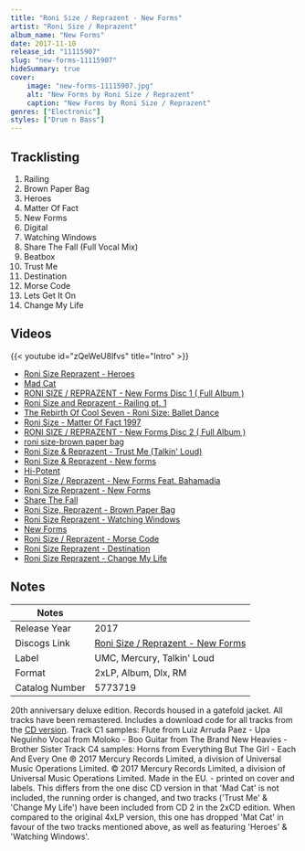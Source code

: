 ```yaml
---
title: "Roni Size / Reprazent - New Forms"
artist: "Roni Size / Reprazent"
album_name: "New Forms"
date: 2017-11-10
release_id: "11115907"
slug: "new-forms-11115907"
hideSummary: true
cover:
    image: "new-forms-11115907.jpg"
    alt: "New Forms by Roni Size / Reprazent"
    caption: "New Forms by Roni Size / Reprazent"
genres: ["Electronic"]
styles: ["Drum n Bass"]
---
```


## Tracklisting
1. Railing
2. Brown Paper Bag
3. Heroes
4. Matter Of Fact
5. New Forms
6. Digital
7. Watching Windows
8. Share The Fall (Full Vocal Mix)
9. Beatbox
10. Trust Me
11. Destination
12. Morse Code
13. Lets Get It On
14. Change My Life

## Videos
{{< youtube id="zQeWeU8lfvs" title="Intro" >}}
- [Roni Size Reprazent - Heroes](https://www.youtube.com/watch?v=Xb7fQhz21OU)
- [Mad Cat](https://www.youtube.com/watch?v=sU5PQKFdCA4)
- [RONI SIZE / REPRAZENT  -  New Forms  Disc 1  ( Full Album )](https://www.youtube.com/watch?v=ivbFTbGQwzY)
- [Roni Size and Reprazent - Railing pt. 1](https://www.youtube.com/watch?v=TjgFx2HdAGE)
- [The Rebirth Of Cool Seven - Roni Size: Ballet Dance](https://www.youtube.com/watch?v=NPbUhIX8MaM)
- [Roni Size - Matter Of Fact   1997](https://www.youtube.com/watch?v=ugULktqgGTo)
- [RONI SIZE / REPRAZENT  -  New Forms  Disc 2 ( Full Album )](https://www.youtube.com/watch?v=Wi__R7WqB9w)
- [roni size-brown paper bag](https://www.youtube.com/watch?v=kUvCjREJSvA)
- [Roni Size & Reprazent - Trust Me (Talkin' Loud)](https://www.youtube.com/watch?v=bitkNUl2mt0)
- [Roni Size & Reprazent - New forms](https://www.youtube.com/watch?v=hFiAK4fD6Mk)
- [Hi-Potent](https://www.youtube.com/watch?v=GOvOYcsWB6I)
- [Roni Size / Reprazent - New Forms Feat. Bahamadia](https://www.youtube.com/watch?v=w5WESA3ACc4)
- [Roni Size Reprazent - New Forms](https://www.youtube.com/watch?v=CIU37LagLUM)
- [Share The Fall](https://www.youtube.com/watch?v=77NASpKZw8Y)
- [Roni Size, Reprazent - Brown Paper Bag](https://www.youtube.com/watch?v=cwI0gbGEyuI)
- [Roni Size Reprazent - Watching Windows](https://www.youtube.com/watch?v=AZeGmKK8ZW0)
- [New Forms](https://www.youtube.com/watch?v=SZ-H2fAwL-s)
- [Roni Size / Reprazent - Morse Code](https://www.youtube.com/watch?v=Ii1Y98ziXYA)
- [Roni Size Reprazent - Destination](https://www.youtube.com/watch?v=jthxuoPLt3E)
- [Roni Size Reprazent -  Change My Life](https://www.youtube.com/watch?v=DVXhlpxutII)


## Notes

| Notes          |             |
| ---------------| ----------- |
| Release Year   | 2017 |
| Discogs Link   | [Roni Size / Reprazent - New Forms](https://www.discogs.com/release/11115907-Roni-Size-Reprazent-New-Forms) |
| Label          | UMC, Mercury, Talkin' Loud |
| Format         | 2xLP, Album, Dlx, RM |
| Catalog Number | 5773719 |

20th anniversary deluxe edition.  Records housed in a gatefold jacket.  All tracks have been remastered.  Includes a download code for all tracks from the [CD version](https://www.discogs.com/Roni-Size-Reprazent-New-Forms/release/11152835).  Track C1 samples: Flute from Luiz Arruda Paez - Upa Neguinho Vocal from Moloko - Boo Guitar from The Brand New Heavies - Brother Sister  Track C4 samples: Horns from Everything But The Girl - Each And Every One  ℗ 2017 Mercury Records Limited, a division of Universal Music Operations Limited. © 2017 Mercury Records Limited, a division of Universal Music Operations Limited. Made in the EU. - printed on cover and labels.  This differs from the one disc CD version in that 'Mad Cat' is not included, the running order is changed, and two tracks ('Trust Me' & 'Change My Life') have been included from CD 2 in the 2xCD edition. When compared to the original 4xLP version, this one has dropped 'Mat Cat' in favour of the two tracks mentioned above, as well as featuring 'Heroes' & 'Watching Windows'. 

